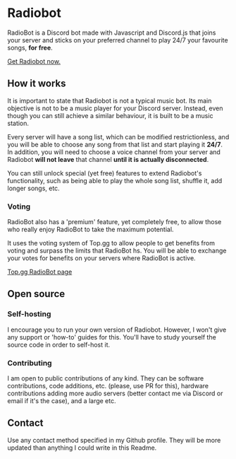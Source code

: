   
# Radiobot 

RadioBot is a Discord bot made with Javascript and Discord.js that joins your server and sticks on your preferred channel to play 24/7 your favourite songs, **for free**.

[Get Radiobot now.](https://radiobot.dries.moe/join)

## How it works

It is important to state that Radiobot is not a typical music bot. Its main objective is not to be a music player for your Discord server. Instead, even though you can still achieve a similar behaviour, it is built to be a music station.

Every server will have a song list, which can be modified restrictionless, and you will be able to choose any song from that list and start playing it **24/7**. In addition, you will need to choose a voice channel from your server and Radiobot **will not leave** that channel **until it is actually disconnected**.

You can still unlock special (yet free) features to extend Radiobot's functionality, such as being able to play the whole song list, shuffle it, add longer songs, etc.

### Voting
RadioBot  also has a 'premium' feature, yet completely free, to allow those who really enjoy RadioBot to take the maximum potential.

It uses the voting system of Top.gg to allow people to get benefits from voting and surpass the limits that RadioBot hs. You will be able to exchange your votes for benefits on your servers where RadioBot is active.

[Top.gg RadioBot page](https://top.gg/bot/778044858760953866)

## Open source

### Self-hosting
I encourage you to run your own version of Radiobot. However, I won't give any support or 'how-to' guides for this. You'll have to study yourself the source code in order to self-host it.

### Contributing
I am open to public contributions of any kind. They can be software contributions, code additions, etc. (please, use PR for this), hardware contributions adding more audio servers (better contact me via Discord or email if it's the case), and a large etc.

## Contact
Use any contact method specified in my Github profile. They will be more updated than anything I could write in this Readme.
